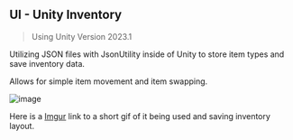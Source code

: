 ## UI - Unity Inventory

> Using Unity Version 2023.1

Utilizing JSON files with JsonUtility inside of Unity to store item types and save inventory data.

Allows for simple item movement and item swapping.


![image](https://github.com/Dead245/Unity-UI-Inventory/assets/116427900/1f732be0-466a-43f9-8852-5ff4feccbe76)

Here is a [Imgur](https://imgur.com/vhnvWkw) link to a short gif of it being used and saving inventory layout.
